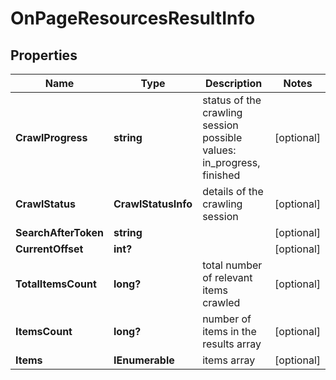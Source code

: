 # OnPageResourcesResultInfo


## Properties

| Name | Type | Description | Notes |
|------------ | ------------- | ------------- | -------------|
**CrawlProgress** | **string** | status of the crawling session<br>possible values: in_progress, finished |[optional]|
**CrawlStatus** | **CrawlStatusInfo** | details of the crawling session |[optional]|
**SearchAfterToken** | **string** |  |[optional]|
**CurrentOffset** | **int?** |  |[optional]|
**TotalItemsCount** | **long?** | total number of relevant items crawled |[optional]|
**ItemsCount** | **long?** | number of items in the results array |[optional]|
**Items** | **IEnumerable<BaseOnPageResourceItem>** | items array |[optional]|